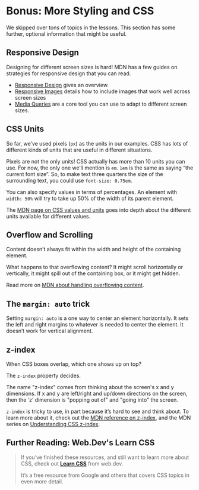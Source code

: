 # Bonus: More Styling and CSS

We skipped over tons of topics in the lessons. This section has some further,
optional information that might be useful.

## Responsive Design

Designing for different screen sizes is hard! MDN has a few guides on strategies for responsive design that you can read.

- [Responsive Design](https://developer.mozilla.org/en-US/docs/Learn/CSS/CSS_layout/Responsive_Design) gives an overview.
- [Responsive Images](https://developer.mozilla.org/en-US/docs/Learn/HTML/Multimedia_and_embedding/Responsive_images) details how to include images that work well across screen sizes
- [Media Queries](https://developer.mozilla.org/en-US/docs/Learn/CSS/CSS_layout/Media_queries) are a core tool you can use to adapt to different screen sizes.

## CSS Units

So far, we’ve used pixels (`px`) as the units in our examples. CSS has lots of different kinds of units that are useful in different situations.

Pixels are not the only units! CSS actually has more than 10 units you can use. For now, the only one we’ll mention is `em`. `1em` is the same as saying “the current font size”. So, to make text three quarters the size of the surrounding text, you could use `font-size: 0.75em`.

You can also specify values in terms of percentages. An element with `width: 50%` will try to take up 50% of the width of its parent element.

The [MDN page on CSS values and units](https://developer.mozilla.org/en-US/docs/Learn/CSS/Building_blocks/Values_and_units) goes into depth about the different units available for different values.

## Overflow and Scrolling

Content doesn’t always fit within the width and height of the containing element.

What happens to that overflowing content? It might scroll horizontally or vertically, it might spill out of the containing box, or it might get hidden.

Read more on [MDN about handling overflowing content](https://developer.mozilla.org/en-US/docs/Learn/CSS/Building_blocks/Overflowing_content).

## The `margin: auto` trick

Setting `margin: auto` is a one way to center an element horizontally. It sets the left and right margins to whatever is needed to center the element. It doesn’t work for vertical alignment.

## z-index

When CSS boxes overlap, which one shows up on top?

The `z-index` property decides.

The name "z-index" comes from thinking about the screen's x and y dimensions. If
x and y are left/right and up/down directions on the screen, then the ‘z’
dimension is "popping out of" and "going into" the screen.

</details>

`z-index` is tricky to use, in part because it’s hard to see and think about. To learn more about it, check out the [MDN reference on z-index](https://developer.mozilla.org/en-US/docs/Web/CSS/z-index), and the MDN series on [Understanding CSS z-index](https://developer.mozilla.org/en-US/docs/Web/CSS/CSS_Positioning/Understanding_z_index).

## Further Reading: Web.Dev's Learn CSS

> If you’ve finished these resources, and still want to learn more about CSS,
check out **[Learn CSS](https://web.dev/learn/css/)** from web.dev.
>
> It’s a free resource from Google and others that covers CSS topics in even more detail.
